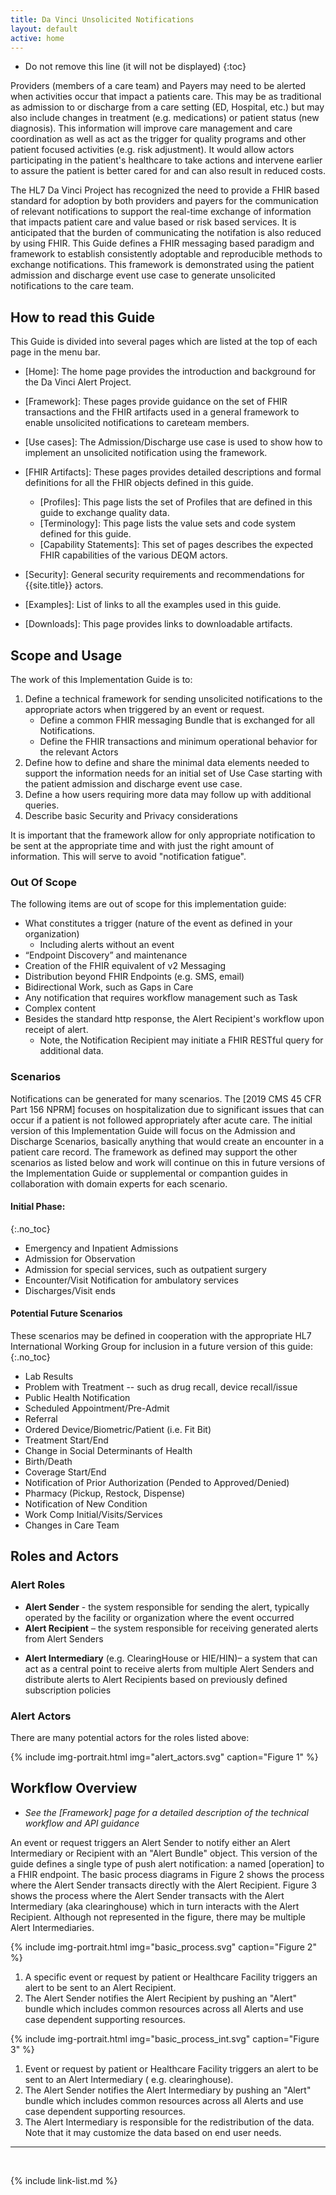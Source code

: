 ```yaml
---
title: Da Vinci Unsolicited Notifications
layout: default
active: home
---
```


<!-- TOC  the css styling for this is \pages\assets\css\project.css under 'markdown-toc'-->

* Do not remove this line (it will not be displayed)
{:toc}


<!-- end TOC -->

Providers (members of a care team) and Payers may need to be alerted when activities occur that impact a patients care. This may be as traditional as admission to or discharge from a care setting (ED, Hospital, etc.) but may also include changes in treatment (e.g. medications) or patient status (new diagnosis). This information will improve care management and care coordination as well as act as the trigger for quality programs and other patient focused activities (e.g. risk adjustment).  It would allow actors participating in the
patient's healthcare to take actions and intervene earlier to assure the
patient is better cared for and can also result in reduced costs.

The HL7 Da Vinci Project has recognized the need to provide a FHIR based standard for adoption by both providers and payers for the communication of relevant notifications to support the real-time exchange of information that impacts patient care and value based or risk based services.  It is anticipated that the burden of communicating the notifation is also reduced by using FHIR.   This Guide defines a FHIR messaging based paradigm and framework to establish consistently adoptable and reproducible methods to exchange notifications. This framework is demonstrated using the patient admission and discharge event use case to generate unsolicited notifications to the care team.

## How to read this Guide

This Guide is divided into several pages which are listed at the top of each page in the menu bar.

- [Home]\: The home page provides the introduction and background for the Da Vinci Alert Project.

- [Framework]\: These pages provide guidance on the set of FHIR transactions and the FHIR artifacts used in a general framework to enable unsolicited notifications to careteam members.
- [Use cases]\: The Admission/Discharge use case is used to show how to implement an unsolicited notification using the framework.
- [FHIR Artifacts]\: These pages provides detailed descriptions and formal definitions for all the FHIR objects defined in this guide.
  - [Profiles]\: This page lists the set of Profiles that are defined in this guide to exchange quality data.
  - [Terminology]\: This page lists the value sets and code system defined for this guide.
  - [Capability Statements]\: This set of pages describes the expected FHIR capabilities of the various DEQM actors.
- [Security]\: General security requirements and recommendations for {{site.title}} actors.
- [Examples]\: List of links to all the examples used in this guide.
- [Downloads]\: This page provides links to downloadable artifacts.

## Scope and Usage

The work of this Implementation Guide is to:

1.  Define a technical framework for sending unsolicited notifications to the appropriate actors when triggered by an event or request.
    -  Define a common FHIR messaging Bundle that is exchanged for all Notifications.
    -  Define the FHIR transactions and minimum operational behavior for the relevant Actors
1.  Define how to define and share the minimal data elements needed to support the information needs for an initial set of Use Case starting with the patient admission and discharge event use case.  
1.  Define a how users requiring more data may follow up with additional queries.
1. Describe basic Security and Privacy considerations

It is important that the framework allow for only appropriate notification to
be sent at the appropriate time and with just the right amount of
information. This will serve to avoid "notification fatigue".

### Out Of Scope

The following items are out of scope for this implementation guide:
- What constitutes a trigger (nature of the event as defined in
your organization)
   - Including alerts without an event
- “Endpoint Discovery” and maintenance
- Creation of the FHIR equivalent of v2 Messaging
- Distribution beyond FHIR Endpoints (e.g. SMS, email)
- Bidirectional Work, such as Gaps in Care
- Any notification that requires workflow management such as Task
- Complex content
- Besides the standard http response, the Alert Recipient's workflow upon receipt of alert.
   - Note, the Notification Recipient may initiate a FHIR RESTful query for additional data.

### Scenarios

Notifications can be generated for many scenarios. The [2019 CMS 45 CFR Part 156 NPRM]
focuses on hospitalization due to significant issues that can occur if a patient
is not followed appropriately after acute care. The initial version of this
Implementation Guide will focus on the Admission and Discharge Scenarios, basically anything that would create an encounter in a patient care record. The
framework as defined may support the other scenarios as listed below and work
will continue on this in future versions of the Implementation Guide or supplemental or compantion guides in collaboration with domain experts for each scenario.

#### Initial Phase:
{:.no_toc}

-   Emergency and Inpatient Admissions
-	Admission for Observation
-	Admission for special services, such as outpatient surgery
-   Encounter/Visit Notification for ambulatory services
-   Discharges/Visit ends

#### Potential Future Scenarios

These scenarios may be defined in cooperation with the appropriate HL7 International Working Group for inclusion in a future version of this guide:
{:.no_toc}

-   Lab Results
-   Problem with Treatment -- such as drug recall, device recall/issue
-   Public Health Notification
-   Scheduled Appointment/Pre-Admit
-   Referral
-   Ordered Device/Biometric/Patient (i.e. Fit Bit)
-   Treatment Start/End
-   Change in Social Determinants of Health
-   Birth/Death
-   Coverage Start/End
-   Notification of Prior Authorization (Pended to Approved/Denied)
-   Pharmacy (Pickup, Restock, Dispense)
-   Notification of New Condition
-   Work Comp Initial/Visits/Services
-   Changes in Care Team

## Roles and Actors

### Alert Roles

- **Alert Sender** - the system responsible for sending the alert, typically operated by the facility or organization where the event occurred
- **Alert Recipient** – the system responsible for receiving generated alerts from Alert Senders
<!-- - **Interested Entity** – a system that is interested in receiving alerts for specific events, providers, patients or other predefined criteria -->
- **Alert Intermediary** (e.g. ClearingHouse or HIE/HIN)– a system that can act as a central point to receive alerts from multiple Alert Senders and distribute alerts to Alert Recipients based on previously defined subscription policies

### Alert Actors

There are many potential actors for the roles listed above:

{% include img-portrait.html img="alert_actors.svg" caption="Figure 1" %}

<!--
-   Patient/Caregivers
-   Care Team - Provider defined treatment relationship
-   Post-Acute Care Facilities
     - Inpatient
     - Outpatient
-   Pharmacy
-   Payer/Payer Partners
-   Hospitals
-   Ambulatory Care
    - Primary Care Provider
    - Specialty Provider
-   Labs
-   HIE/HIN
-   Social Services
-   Community Care
-->

## Workflow Overview

-  *See the [Framework] page for a detailed description of the technical workflow and API guidance*

An event or request triggers an Alert Sender to notify either an Alert Intermediary or Recipient with an "Alert Bundle" object.  This version of the guide defines a single type of push alert notification: a named [operation] to a FHIR endpoint.  The basic process diagrams in Figure 2 shows the process where the Alert Sender transacts directly with the Alert Recipient.  Figure 3 shows the process where the Alert Sender transacts with the Alert Intermediary (aka clearinghouse) which in turn interacts with the Alert Recipient.  Although not represented in the figure, there may be multiple Alert Intermediaries.

{% include img-portrait.html img="basic_process.svg" caption="Figure 2" %}

1. A specific event or request by patient or Healthcare Facility triggers an alert to be sent to an Alert Recipient.
2. The Alert Sender notifies the Alert Recipient by pushing an "Alert" bundle which includes common resources across all Alerts and use case dependent supporting resources.

{% include img-portrait.html img="basic_process_int.svg"
 caption="Figure 3" %}

1. Event or request by patient or Healthcare Facility triggers an alert to be sent to an Alert Intermediary ( e.g. clearinghouse).
2. The Alert Sender notifies the Alert Intermediary by pushing an "Alert" bundle which includes common resources across all Alerts and use case dependent supporting resources.
3. The Alert Intermediary is responsible for the redistribution of the data.  Note that it may customize the data based on end user needs.


---
<br />

{% include link-list.md %}
